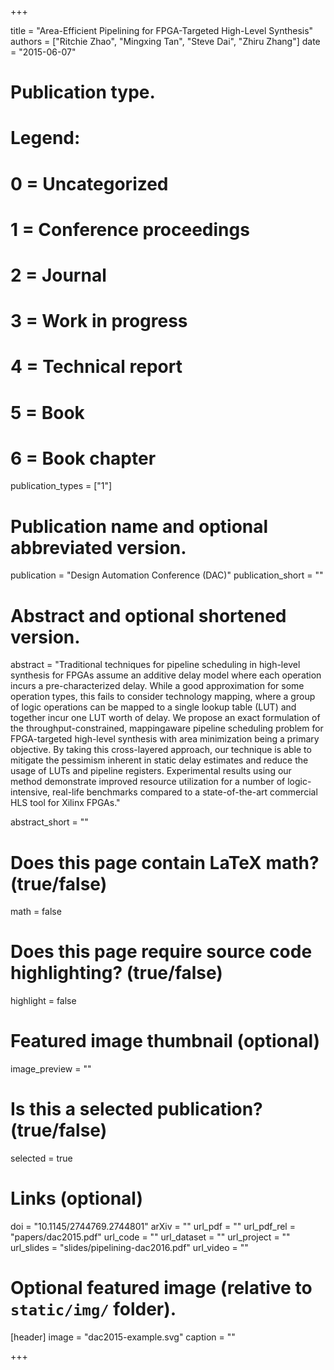 +++

title = "Area-Efficient Pipelining for FPGA-Targeted High-Level Synthesis"
authors = ["Ritchie Zhao", "Mingxing Tan", "Steve Dai", "Zhiru Zhang"]
date = "2015-06-07"

# Publication type.
# Legend:
# 0 = Uncategorized
# 1 = Conference proceedings
# 2 = Journal
# 3 = Work in progress
# 4 = Technical report
# 5 = Book
# 6 = Book chapter
publication_types = ["1"]

# Publication name and optional abbreviated version.
publication = "Design Automation Conference (DAC)"
publication_short = ""

# Abstract and optional shortened version.
abstract = "Traditional techniques for pipeline scheduling in high-level synthesis for FPGAs assume an additive delay model where each operation incurs a pre-characterized delay. While a good approximation for some operation types, this fails to consider technology mapping, where a group of logic operations can be mapped to a single lookup table (LUT) and together incur one LUT worth of delay. We propose an exact formulation of the throughput-constrained, mappingaware pipeline scheduling problem for FPGA-targeted high-level synthesis with area minimization being a primary objective. By taking this cross-layered approach, our technique is able to mitigate the pessimism inherent in static delay estimates and reduce the usage of LUTs and pipeline registers. Experimental results using our method demonstrate improved resource utilization for a number of logic-intensive, real-life benchmarks compared to a state-of-the-art commercial HLS tool for Xilinx FPGAs."

abstract_short = ""

# Does this page contain LaTeX math? (true/false)
math = false

# Does this page require source code highlighting? (true/false)
highlight = false

# Featured image thumbnail (optional)
image_preview = ""

# Is this a selected publication? (true/false)
selected = true

# Links (optional)
doi = "10.1145/2744769.2744801"
arXiv = ""
url_pdf = ""
url_pdf_rel = "papers/dac2015.pdf"
url_code = ""
url_dataset = ""
url_project = ""
url_slides = "slides/pipelining-dac2016.pdf"
url_video = ""

# Optional featured image (relative to `static/img/` folder).
[header]
image = "dac2015-example.svg"
caption = ""

+++
